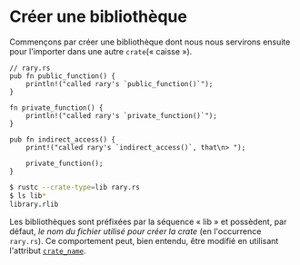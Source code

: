 # Créer une bibliothèque

Commençons par créer une bibliothèque dont nous nous servirons ensuite pour l'importer dans une autre `crate`(« caisse »).

```rust,ignore
// rary.rs
pub fn public_function() {
    println!("called rary's `public_function()`");
}

fn private_function() {
    println!("called rary's `private_function()`");
}

pub fn indirect_access() {
    print!("called rary's `indirect_access()`, that\n> ");

    private_function();
}
```

```bash
$ rustc --crate-type=lib rary.rs
$ ls lib*
library.rlib
```

Les bibliothèques sont préfixées par la séquence « lib » et possèdent, par défaut, *le nom du fichier utilisé pour créer la crate* (en l'occurrence `rary.rs`). Ce comportement peut, bien entendu, être modifié en utilisant l'attribut [`crate_name`](../chapitre11/metacrate.html).
